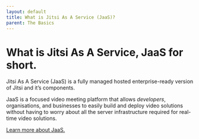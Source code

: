 ```yaml
---
layout: default
title: What is Jitsi As A Service (JaaS)?
parent: The Basics
---
```


# What is Jitsi As A Service, JaaS for short.

Jitsi As A Service (JaaS) is a fully managed hosted enterprise-ready version of Jitsi and it’s components.

JaaS is a focused video meeting platform that allows _developers_, organisations, and businesses to easily build and deploy video solutions without having to worry about all the server infrastructure required for real-time video solutions.

[Learn more about JaaS.](https://mlwrogers.github.io/cpaas-wiki/docs/jaas)
